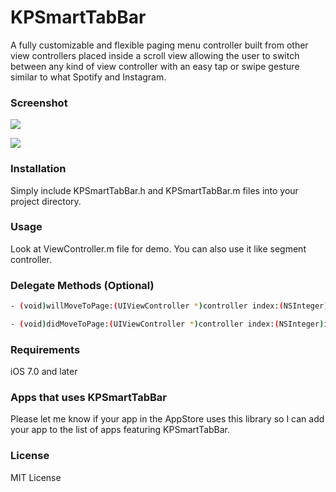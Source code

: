 # KPSmartTabBar
A fully customizable and flexible paging menu controller built from other view controllers placed inside a scroll view allowing the user to switch between any kind of view controller with an easy tap or swipe gesture similar to what Spotify and Instagram.


### Screenshot
![](https://github.com/KrishnaPatell/KPSmartTabBar/blob/master/KPSmartTabBar/demo.gif)

![](https://github.com/KrishnaPatell/KPSmartTabBar/blob/master/KPSmartTabBar/SegmentDemo.png) 

### Installation
Simply include KPSmartTabBar.h and KPSmartTabBar.m files into your project directory.


### Usage
Look at ViewController.m file for demo.
You can also use it like segment controller.

### Delegate Methods (Optional)

```sh
- (void)willMoveToPage:(UIViewController *)controller index:(NSInteger)index {}

- (void)didMoveToPage:(UIViewController *)controller index:(NSInteger)index {}
```

### Requirements
iOS 7.0 and later

### Apps that uses KPSmartTabBar
Please let me know if your app in the AppStore uses this library so I can add your app to the list of apps featuring KPSmartTabBar.

### License
MIT License
